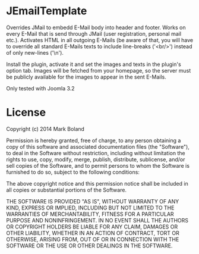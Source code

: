 JEmailTemplate
==============

Overrides JMail to embedd E-Mail body into header and footer. Works on every E-Mail that
is send through JMail (user registration, personal mail etc.). Activates HTML in all
outgoing E-Mails (be aware of that, you will have to override all standard E-Mails texts 
to include line-breaks ('\<br/>') instead of only new-lines ('\n').

Install the plugin, activate it and set the images and texts in the plugin's option tab.
Images will be fetched from your homepage, so the server must be publicly available for
the images to appear in the sent E-Mails.

Only tested with Joomla 3.2

License
=======

Copyright (c) 2014 Mark Boland

Permission is hereby granted, free of charge, to any person
obtaining a copy of this software and associated documentation
files (the "Software"), to deal in the Software without
restriction, including without limitation the rights to use,
copy, modify, merge, publish, distribute, sublicense, and/or sell
copies of the Software, and to permit persons to whom the
Software is furnished to do so, subject to the following
conditions:

The above copyright notice and this permission notice shall be
included in all copies or substantial portions of the Software.

THE SOFTWARE IS PROVIDED "AS IS", WITHOUT WARRANTY OF ANY KIND,
EXPRESS OR IMPLIED, INCLUDING BUT NOT LIMITED TO THE WARRANTIES
OF MERCHANTABILITY, FITNESS FOR A PARTICULAR PURPOSE AND
NONINFRINGEMENT. IN NO EVENT SHALL THE AUTHORS OR COPYRIGHT
HOLDERS BE LIABLE FOR ANY CLAIM, DAMAGES OR OTHER LIABILITY,
WHETHER IN AN ACTION OF CONTRACT, TORT OR OTHERWISE, ARISING
FROM, OUT OF OR IN CONNECTION WITH THE SOFTWARE OR THE USE OR
OTHER DEALINGS IN THE SOFTWARE.